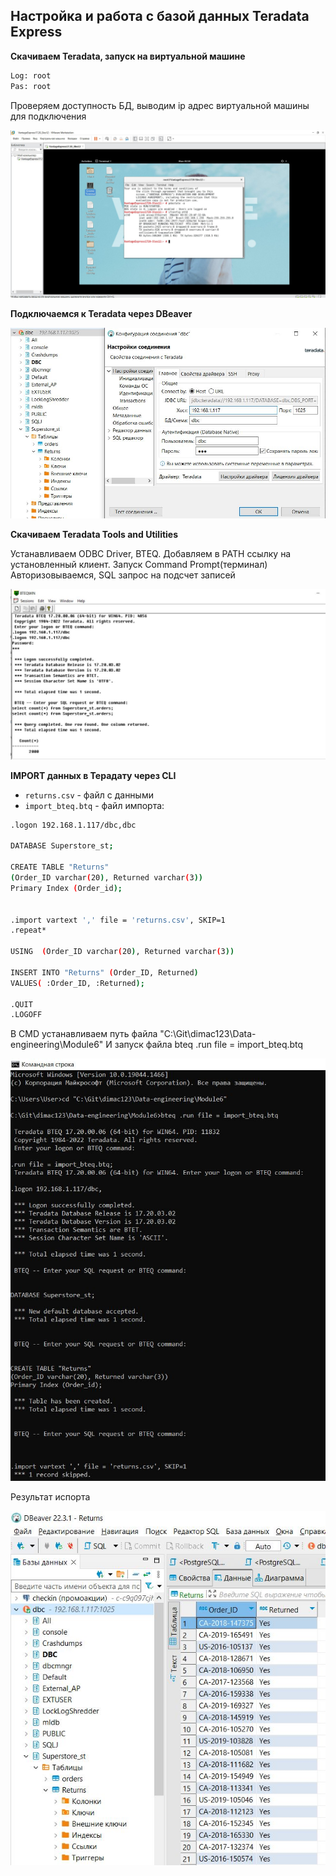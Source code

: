 ## Настройка и работа с базой данных Teradata Express

**Скачиваем Teradata, запуск на виртуальной машине**
```sh
Log: root
Pas: root
```
Проверяем доступность БД, выводим ip адрес виртуальной машины для подключения

![Иллюстрация к проекту](https://github.com/dimac123/dimac123/blob/main/Data-engineering/Module6/6-1.JPG)


**Подключаемся к Teradata через DBeaver**

![Иллюстрация к проекту](https://github.com/dimac123/dimac123/blob/main/Data-engineering/Module6/6-2.JPG)


**Скачиваем Teradata Tools and Utilities**

Устанавливаем ODBC Driver, BTEQ. Добавляем в PATH ссылку на установленный клиент. Запуск Command Prompt(терминал)
Авторизовываемся, SQL запрос на подсчет записей

![Иллюстрация к проекту](https://github.com/dimac123/dimac123/blob/main/Data-engineering/Module6/6-3.JPG)


**IMPORT данных в Терадату через CLI**

- `returns.csv` - файл с данными
- `import_bteq.btq` - файл импорта:

```sh
.logon 192.168.1.117/dbc,dbc

DATABASE Superstore_st;

CREATE TABLE "Returns"
(Order_ID varchar(20), Returned varchar(3))
Primary Index (Order_id);


.import vartext ',' file = 'returns.csv', SKIP=1
.repeat*

USING  (Order_ID varchar(20), Returned varchar(3))

INSERT INTO "Returns" (Order_ID, Returned)
VALUES( :Order_ID, :Returned);
     
.QUIT
.LOGOFF
```

В CMD устанавливаем путь файла
"C:\Git\dimac123\Data-engineering\Module6"
И запуск файла
bteq .run file = import_bteq.btq

![Иллюстрация к проекту](https://github.com/dimac123/dimac123/blob/main/Data-engineering/Module6/6-7.JPG)

Результат испорта

![Иллюстрация к проекту](https://github.com/dimac123/dimac123/blob/main/Data-engineering/Module6/6-5.JPG)

